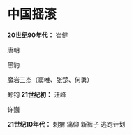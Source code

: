 # 中国摇滚
__20世纪90年代：__
崔健 

唐朝

黑豹

魔岩三杰（窦唯、张楚、何勇）

郑钧
__21世纪初：__
汪峰

许巍

__21世纪10年代：__
刺猬 
痛仰 
新裤子 
逃跑计划
